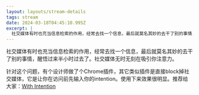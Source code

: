 ```yaml
---
layout: layouts/stream-details
tags: stream
date: 2024-03-18T04:45:10.995Z
excerpt: |
  社交媒体有时也充当信息检索的作用，经常去找一个信息，最后就莫名其妙的去干了别的事情，醒悟过来半小时过去了。社交媒体...
---
```

社交媒体有时也充当信息检索的作用，经常去找一个信息，最后就莫名其妙的去干了别的事情，醒悟过来半小时过去了。社交媒体无时无刻在吸引你注意力。

针对这个问题，有个设计师做了个Chrome插件，其它类似插件是直接block掉社交媒体，它是让你在访问前先输入你的intention。使用下来效果很明显。推荐给大家：[With Intention](https://chromewebstore.google.com/detail/with-intention/fccbnilmkfoeamilfnaannjjocnnigio?pli=1)
